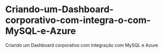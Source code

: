 # Criando-um-Dashboard-corporativo-com-integra-o-com-MySQL-e-Azure
Criando um Dashboard corporativo com integração com MySQL e Azure
